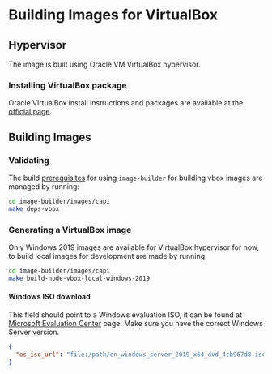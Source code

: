 # Building Images for VirtualBox

## Hypervisor

The image is built using Oracle VM VirtualBox hypervisor.

### Installing VirtualBox package

Oracle VirtualBox install instructions and packages are available at the [official page](https://www.virtualbox.org/wiki/Downloads).

## Building Images

### Validating

The build [prerequisites](../capi.md#prerequisites) for using `image-builder` for
building vbox images are managed by running:

```bash
cd image-builder/images/capi
make deps-vbox
```

### Generating a VirtualBox image

Only Windows 2019 images are available for VirtualBox hypervisor for now, to build local images
for development are made by running:

```bash
cd image-builder/images/capi
make build-node-vbox-local-windows-2019
```

#### Windows ISO download

This field should point to a Windows evaluation ISO, it can be found at [Microsoft Evaluation Center](https://www.microsoft.com/en-us/evalcenter/evaluate-windows-server-2019) page. Make sure you have the correct Windows Server version.

```json
{
  "os_iso_url": "file:/path/en_windows_server_2019_x64_dvd_4cb967d8.iso"
}
```